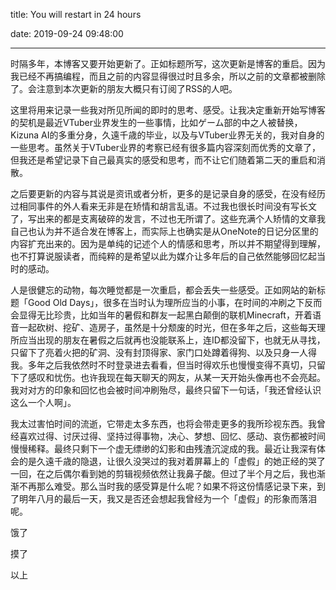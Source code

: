 title: You will restart in 24 hours

date: 2019-09-24 09:48:00

---

时隔多年，本博客又要开始更新了。正如标题所写，这次更新是博客的重启。因为我已经不再搞编程，而且之前的内容显得很过时且多余，所以之前的文章都被删除了。会注意到本次更新的朋友大概只有订阅了RSS的人吧。

<!---more--->

这里将用来记录一些我对所见所闻的即时的思考、感受。让我决定重新开始写博客的契机是最近VTuber业界发生的一些事情，比如ゲーム部的中之人被替换，Kizuna AI的多重分身，久遠千歳的毕业，以及与VTuber业界无关的，我对自身的一些思考。虽然关于VTuber业界的考察已经有很多篇内容深刻而优秀的文章了，但我还是希望记录下自己最真实的感受和思考，而不让它们随着第二天的重启和消散。

之后要更新的内容与其说是资讯或者分析，更多的是记录自身的感受，在没有经历过相同事件的外人看来无非是在矫情和胡言乱语。不过我也很长时间没有写长文了，写出来的都是支离破碎的发言，不过也无所谓了。这些充满个人矫情的文章我自己也认为并不适合发在博客上，而实际上也确实是从OneNote的日记分区里的内容扩充出来的。因为是单纯的记述个人的情感和思考，所以并不期望得到理解，也不打算说服读者，而纯粹的是希望以此为媒介让多年后的自己依然能够回忆起当时的感动。

人是很健忘的动物，每次睡觉都是一次重启，都会丢失一些感受。正如网站的新标题「Good Old Days」，很多在当时认为理所应当的小事，在时间的冲刷之下反而会显得无比珍贵，比如当年的暑假和群友一起黑白颠倒的联机Minecraft，开着语音一起砍树、挖矿、造房子，虽然是十分颓废的时光，但在多年之后，这些每天理所应当出现的朋友在暑假之后就再也没能联系上，连ID都没留下，也就无从寻找，只留下了亮着火把的矿洞、没有封顶得家、家门口处蹲着得狗、以及只身一人得我。多年之后我依然时不时登录进去看看，但当时得欢乐也慢慢变得不真切，只留下了感叹和忧伤。也许我现在每天聊天的网友，从某一天开始头像再也不会亮起。我对对方的印象和回忆也会被时间冲刷殆尽，最终只留下一句话，「我还曾经认识这么一个人啊」。

我太过害怕时间的流逝，它带走太多东西，也将会带走更多的我所珍视东西。我曾经喜欢过得、讨厌过得、坚持过得事物，决心、梦想、回忆、感动、哀伤都被时间慢慢稀释。最终只剩下一个虚无缥缈的幻影和由残渣沉淀成的我。最近让我深有体会的是久遠千歳的隐退，让很久没哭过的我对着屏幕上的「虚假」的她正经的哭了一回，在之后偶尔看到她的剪辑视频依然让我鼻子酸。但过了半个月之后，我也渐渐不再那么难受。那么当时我的感受算是什么呢？如果不将这份情感记录下来，到了明年八月的最后一天，我又是否还会想起我曾经为一个「虚假」的形象而落泪呢。

饿了

摸了

以上